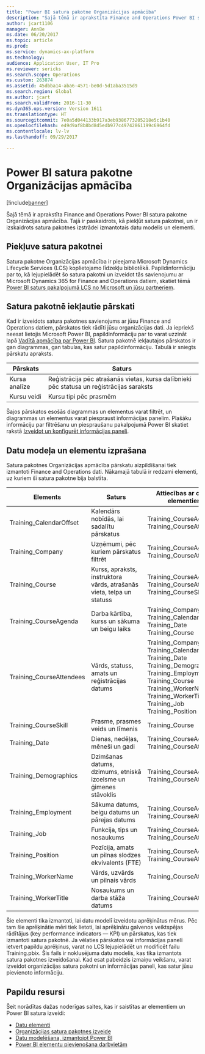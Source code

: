 ```yaml
---
title: "Power BI satura pakotne Organizācijas apmācība"
description: "Šajā tēmā ir aprakstīta Finance and Operations Power BI satura pakotne Organizācijas apmācība. Tajā ir paskaidrots, kā piekļūt satura pakotnei, un ir izskaidrots satura pakotnes izstrādei izmantotais datu modelis un elementi."
author: jcart1106
manager: AnnBe
ms.date: 06/20/2017
ms.topic: article
ms.prod: 
ms.service: dynamics-ax-platform
ms.technology: 
audience: Application User, IT Pro
ms.reviewer: sericks
ms.search.scope: Operations
ms.custom: 263874
ms.assetid: 45dbba14-aba6-4571-be0d-5d1aba3515d9
ms.search.region: Global
ms.author: jcart
ms.search.validFrom: 2016-11-30
ms.dyn365.ops.version: Version 1611
ms.translationtype: HT
ms.sourcegitcommit: 7e0a5d044133b917a3eb9386773205218e5c1b40
ms.openlocfilehash: e49d9af8b8bd8d5edb977c49742861199c6964fd
ms.contentlocale: lv-lv
ms.lasthandoff: 09/29/2017

---
```


# <a name="organizational-training-power-bi-content"></a>Power BI satura pakotne Organizācijas apmācība

[!include[banner](../includes/banner.md)]


Šajā tēmā ir aprakstīta Finance and Operations Power BI satura pakotne Organizācijas apmācība. Tajā ir paskaidrots, kā piekļūt satura pakotnei, un ir izskaidrots satura pakotnes izstrādei izmantotais datu modelis un elementi.

<a name="accessing-the-content-pack"></a>Piekļuve satura pakotnei
--------------------------

Satura pakotne Organizācijas apmācība ir pieejama Microsoft Dynamics Lifecycle Services (LCS) koplietojamo līdzekļu bibliotēkā. Papildinformāciju par to, kā lejupielādēt šo satura pakotni un izveidot tās savienojumu ar Microsoft Dynamics 365 for Finance and Operations datiem, skatiet tēmā [Power BI saturs pakalpojumā LCS no Microsoft un jūsu partneriem](power-bi-content-microsoft-partners.md).

## <a name="reports-that-are-included-in-the-content-pack"></a>Satura pakotnē iekļautie pārskati
Kad ir izveidots satura pakotnes savienojums ar jūsu Finance and Operations datiem, pārskatos tiek rādīti jūsu organizācijas dati. Ja iepriekš neesat lietojis Microsoft Power BI, papildinformāciju par to varat uzzināt lapā [Vadītā apmācība par Power BI](https://powerbi.microsoft.com/en-us/guided-learning/?WT.mc_id=PBIService_GetData). Satura pakotnē iekļautajos pārskatos ir gan diagrammas, gan tabulas, kas satur papildinformāciju. Tabulā ir sniegts pārskatu apraksts.

| Pārskats          | Saturs                                                                    |
|-----------------|-----------------------------------------------------------------------------|
| Kursa analīze | Reģistrācija pēc atrašanās vietas, kursa dalībnieki pēc statusa un reģistrācijas saraksts |
| Kursu veidi    | Kursu tipi pēc prasmēm                                                       |

Šajos pārskatos esošās diagrammas un elementus varat filtrēt, un diagrammas un elementus varat piespraust informācijas panelim. Plašāku informāciju par filtrēšanu un piespraušanu pakalpojumā Power BI skatiet rakstā [Izveidot un konfigurēt informācijas paneli](https://powerbi.microsoft.com/en-us/guided-learning/powerbi-learning-4-2-create-configure-dashboards).

## <a name="understanding-the-data-model-and-entities"></a>Datu modeļa un elementu izprašana
Satura pakotnes Organizācijas apmācība pārskatu aizpildīšanai tiek izmantoti Finance and Operations dati. Nākamajā tabulā ir redzami elementi, uz kuriem šī satura pakotne bija balstīta.

| Elements                    | Saturs                                                         | Attiecības ar citiem elementiem                                                                                                                                                                  |
|---------------------------|------------------------------------------------------------------|----------------------------------------------------------------------------------------------------------------------------------------------------------------------------------------------------|
| Training\_CalendarOffset  | Kalendārs nobīdās, lai sadalītu pārskatus                                | Training\_CourseAgenda Training\_CourseAttendees                                                                                                                                                   |
| Training\_Company         | Uzņēmumi, pēc kuriem pārskatus filtrēt                                   | Training\_CourseAgenda Training\_CourseAttendees                                                                                                                                                   |
| Training\_Course          | Kurss, apraksts, instruktora vārds, atrašanās vieta, telpa un statuss | Training\_CourseAgenda Training\_CourseAttendees Training\_CourseSkill                                                                                                                             |
| Training\_CourseAgenda    | Darba kārtība, kurss un sākuma un beigu laiks                          | Training\_Company Training\_CalendarOffset Training\_Date Training\_Course                                                                                                                         |
| Training\_CourseAttendees | Vārds, statuss, amats un reģistrācijas datums                         | Training\_Company Training\_CalendarOffset Training\_Date Training\_Demographics Training\_Employment Training\_Course Training\_WorkerName Training\_WorkerTitle Training\_Job Training\_Position |
| Training\_CourseSkill     | Prasme, prasmes veids un līmenis                                     | Training\_Course                                                                                                                                                                                   |
| Training\_Date            | Dienas, nedēļas, mēneši un gadi                                   | Training\_CourseAgenda Training\_CourseAttendees                                                                                                                                                   |
| Training\_Demographics    | Dzimšanas datums, dzimums, etniskā izcelsme un ģimenes stāvoklis         | Training\_CourseAgenda Training\_CourseAttendees                                                                                                                                                   |
| Training\_Employment      | Sākuma datums, beigu datums un pārejas datums                        | Training\_CourseAgenda Training\_CourseAttendees                                                                                                                                                   |
| Training\_Job             | Funkcija, tips un nosaukums                                        | Training\_CourseAgenda Training\_CourseAttendees                                                                                                                                                   |
| Training\_Position        | Pozīcija, amats un pilnas slodzes ekvivalents (FTE)                  | Training\_CourseAgenda Training\_CourseAttendees                                                                                                                                                   |
| Training\_WorkerName      | Vārds, uzvārds un pilnais vārds                             | Training\_CourseAttendees                                                                                                                                                                          |
| Training\_WorkerTitle     | Nosaukums un darba stāža datums                                         | Training\_CourseAttendees                                                                                                                                                                          |

Šie elementi tika izmantoti, lai datu modelī izveidotu aprēķinātus mērus. Pēc tam šie aprēķinātie mēri tiek lietoti, lai aprēķinātu galvenos veiktspējas rādītājus (key performance indicators — KPI) un pārskatus, kas tiek izmantoti satura pakotnē. Ja vēlaties pārskatos vai informācijas panelī ietvert papildu aprēķinus, varat no LCS lejupielādēt un modificēt failu Training.pbix. Šis fails ir noklusējuma datu modelis, kas tika izmantots satura pakotnes izveidošanai. Kad esat pabeidzis izmaiņu veikšanu, varat izveidot organizācijas satura pakotni un informācijas paneli, kas satur jūsu pievienoto informāciju.

## <a name="additional-resources"></a>Papildu resursi
Šeit norādītas dažas noderīgas saites, kas ir saistītas ar elementiem un Power BI satura izveidi:

-   [Datu elementi](https://blogs.msdn.microsoft.com/dynamicsaxbi/2016/06/09/power-bi-integration-with-entity-store-in-dynamics-ax-7-may-update/)
-   [Organizācijas satura pakotnes izveide](https://powerbi.microsoft.com/en-us/documentation/powerbi-service-organizational-content-packs-introduction/)
-   [Datu modelēšana, izmantojot Power BI](https://powerbi.microsoft.com/en-us/guided-learning/powerbi-learning-2-1-intro-modeling-data)
-   [Power BI elementu pievienošana darbvietām](https://blogs.msdn.microsoft.com/dynamicsaxbi/2016/07/06/pinning-power-bi-reports-to-dynamics-ax-client/)





